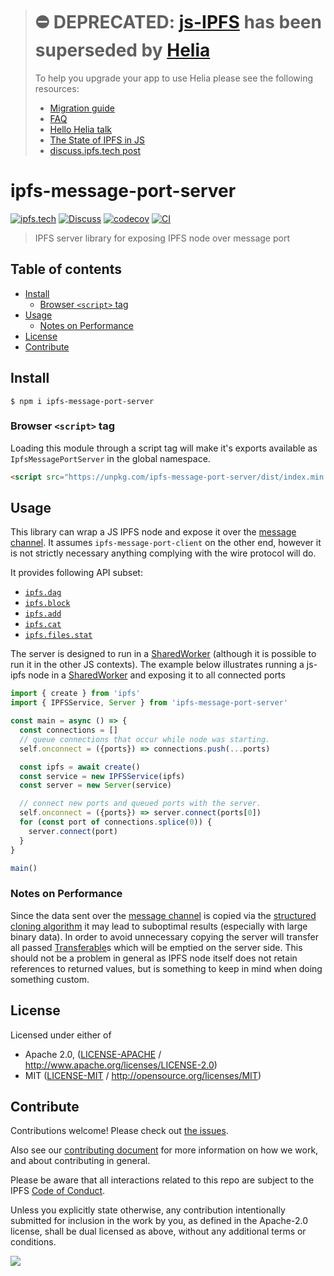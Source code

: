 > # ⛔️ DEPRECATED: [js-IPFS](https://github.com/ipfs/js-ipfs) has been superseded by [Helia](https://github.com/ipfs/helia) <!-- omit in toc -->
>
> To help you upgrade your app to use Helia please see the following resources:
>
>  - [Migration guide](https://github.com/ipfs/helia/wiki/%F0%9F%9A%9B-Migrating-from-js-IPFS)
>  - [FAQ](https://github.com/ipfs/helia/wiki/%E2%9D%93-FAQ)
>  - [Hello Helia talk](https://www.youtube.com/watch?v=T_FlhkLSgH8)
>  - [The State of IPFS in JS](https://blog.ipfs.tech/state-of-ipfs-in-js/)
>  - [discuss.ipfs.tech post](..)

# ipfs-message-port-server <!-- omit in toc -->

[![ipfs.tech](https://img.shields.io/badge/project-IPFS-blue.svg?style=flat-square)](https://ipfs.tech)
[![Discuss](https://img.shields.io/discourse/https/discuss.ipfs.tech/posts.svg?style=flat-square)](https://discuss.ipfs.tech)
[![codecov](https://img.shields.io/codecov/c/github/ipfs/js-ipfs.svg?style=flat-square)](https://codecov.io/gh/ipfs/js-ipfs)
[![CI](https://img.shields.io/github/actions/workflow/status/ipfs/js-ipfs/test.yml?branch=master\&style=flat-square)](https://github.com/ipfs/js-ipfs/actions/workflows/test.yml?query=branch%3Amaster)

> IPFS server library for exposing IPFS node over message port

## Table of contents <!-- omit in toc -->

- [Install](#install)
  - [Browser `<script>` tag](#browser-script-tag)
- [Usage](#usage)
  - [Notes on Performance](#notes-on-performance)
- [License](#license)
- [Contribute](#contribute)

## Install

```console
$ npm i ipfs-message-port-server
```

### Browser `<script>` tag

Loading this module through a script tag will make it's exports available as `IpfsMessagePortServer` in the global namespace.

```html
<script src="https://unpkg.com/ipfs-message-port-server/dist/index.min.js"></script>
```

## Usage

This library can wrap a JS IPFS node and expose it over the [message channel][].
It assumes `ipfs-message-port-client` on the other end, however it is not
strictly necessary anything complying with the wire protocol will do.

It provides following API subset:

- [`ipfs.dag`](https://github.com/ipfs/js-ipfs/blob/master/docs/core-api/DAG.md)
- [`ipfs.block`](https://github.com/ipfs/js-ipfs/blob/master/docs/core-api/BLOCK.md)
- [`ipfs.add`](https://github.com/ipfs/js-ipfs/blob/master/docs/core-api/FILES.md#ipfsadddata-options)
- [`ipfs.cat`](https://github.com/ipfs/js-ipfs/blob/master/docs/core-api/FILES.md#ipfscatipfspath-options)
- [`ipfs.files.stat`](https://github.com/ipfs/js-ipfs/blob/master/docs/core-api/FILES.md#ipfsfilesstatpath-options)

The server is designed to run in a [SharedWorker][] (although it is possible to
run it in the other JS contexts). The example below illustrates running a js-ipfs
node in a [SharedWorker][] and exposing it to all connected ports

```js
import { create } from 'ipfs'
import { IPFSService, Server } from 'ipfs-message-port-server'

const main = async () => {
  const connections = []
  // queue connections that occur while node was starting.
  self.onconnect = ({ports}) => connections.push(...ports)

  const ipfs = await create()
  const service = new IPFSService(ipfs)
  const server = new Server(service)

  // connect new ports and queued ports with the server.
  self.onconnect = ({ports}) => server.connect(ports[0])
  for (const port of connections.splice(0)) {
    server.connect(port)
  }
}

main()
```

### Notes on Performance

Since the data sent over the [message channel][] is copied via
the [structured cloning algorithm][] it may lead to suboptimal
results (especially with large binary data). In order to avoid unnecessary
copying the server will transfer all passed [Transferable][]s which will be emptied
on the server side. This should not be a problem in general as IPFS node itself
does not retain references to returned values, but is something to keep in mind
when doing something custom.

## License

Licensed under either of

- Apache 2.0, ([LICENSE-APACHE](LICENSE-APACHE) / <http://www.apache.org/licenses/LICENSE-2.0>)
- MIT ([LICENSE-MIT](LICENSE-MIT) / <http://opensource.org/licenses/MIT>)

## Contribute

Contributions welcome! Please check out [the issues](https://github.com/ipfs/js-ipfs/issues).

Also see our [contributing document](https://github.com/ipfs/community/blob/master/CONTRIBUTING_JS.md) for more information on how we work, and about contributing in general.

Please be aware that all interactions related to this repo are subject to the IPFS [Code of Conduct](https://github.com/ipfs/community/blob/master/code-of-conduct.md).

Unless you explicitly state otherwise, any contribution intentionally submitted for inclusion in the work by you, as defined in the Apache-2.0 license, shall be dual licensed as above, without any additional terms or conditions.

[![](https://cdn.rawgit.com/jbenet/contribute-ipfs-gif/master/img/contribute.gif)](https://github.com/ipfs/community/blob/master/CONTRIBUTING.md)

[message channel]: https://developer.mozilla.org/en-US/docs/Web/API/MessageChannel

[SharedWorker]: https://developer.mozilla.org/en-US/docs/Web/API/SharedWorker

[`MessagePort`]: https://developer.mozilla.org/en-US/docs/Web/API/MessagePort

[structured cloning algorithm]: https://developer.mozilla.org/en-US/docs/Web/API/Web_Workers_API/Structured_clone_algorithm

[Transferable]: https://developer.mozilla.org/en-US/docs/Web/API/Transferable

[Blob]: https://developer.mozilla.org/en-US/docs/Web/API/Blob/Blob

[File]: https://developer.mozilla.org/en-US/docs/Web/API/File
